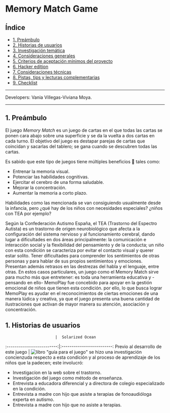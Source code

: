 # Memory Match Game

## Índice

* [1. Preámbulo](#1-preámbulo)
* [2. Historias de usuarios](#2-Historias-de-usuarios)
* [3. Investigación temática](#3-Investigación-temática)
* [4. Consideraciones generales](#4-consideraciones-generales)
* [5. Criterios de aceptación mínimos del proyecto](#5-criterios-de-aceptación-mínimos-del-proyecto)
* [6. Hacker edition](#6-hacker-edition)
* [7. Consideraciones técnicas](#7-consideraciones-técnicas)
* [8. Pistas, tips y lecturas complementarias](#8-pistas-tips-y-lecturas-complementarias)
* [9. Checklist](#9-checklist)

***
Developers: Vania Villegas-Viviana Moya.
***

## 1. Preámbulo

El juego *Memory Match* es un juego de cartas en el que todas las cartas se ponen cara abajo sobre una superficie y se da la vuelta a dos cartas en cada turno. El objetivo del juego es destapar parejas de cartas que coincidan y sacarlas del tablero; se gana cuando se descubren todas las cartas.

Es sabido que este tipo de juegos tiene múltiples beneficios  🙂 tales como:
- Entrenar la memoria visual.
- Potenciar las habilidades cognitivas.
- Ejercitar el cerebro de una forma saludable.
- Mejorar la concentración.
- Aumentar la memoria a corto plazo.

Habilidades como las mencionada se van consiguiendo usualmente desde la infancia, pero ¿qué hay de los niños con necesidades especiales? ¿niños con TEA por ejemplo?

Según la Confederación Autismo España, el TEA (Trastorno del Espectro Autista) es un trastorno de origen neurobiológico que afecta a la configuración del sistema nervioso y al funcionamiento cerebral, dando lugar a dificultades en dos áreas principalmente: la comunicación e interacción social y la flexibilidad del pensamiento y de la conducta; un niño con esta condición se caracteriza por evitar el contacto visual y querer estar solito. Tener dificultades para comprender los sentimientos de otras personas y para hablar de sus propios sentimientos y emociones. Presentan además  retrasos en las destrezas del habla y el lenguaje, entre otras. En estos casos particulares, un juego como el Memory Match sirve para mucho más que entretener: es toda una herramienta educativa y -pensando en ello- MemoPlay fue concebido para apoyar en la gestión emocional de niños que tienen esta condición. por ello, lo que busca lograr MemoPlay es ayudar en el reconocimientos de ciertas emociones de una manera lúdica y creativa, ya que el juego presenta una buena cantidad de ilustraciones que activan de mayor manera su atención, asociación y concentración. 

## 1. Historias de usuarios
                          |  Solarized Ocean
:-------------------------:|:-------------------------:
 Previo al desarrollo de este juego            |  ![libro "guía para el juego"](../images/Tea.png)
 se hizo una investigación concienzuda 
 respecto a esta condición y al
 proceso de aprendizaje de los niños
 que la padecen; este involucró:

- Investigacíon en la web sobre el trastorno.
- Investigación del juego como método de 
  enseñanza.
- Entrevista a educadora diferencial y 
  a directora de colegio especializado en 
  la condición.
- Entrevista a madre con hijo que asiste a 
  terapias de fonoaudióloga experta en autismo.
- Entrevista a madre con hijo que no asiste a 
  terapias.